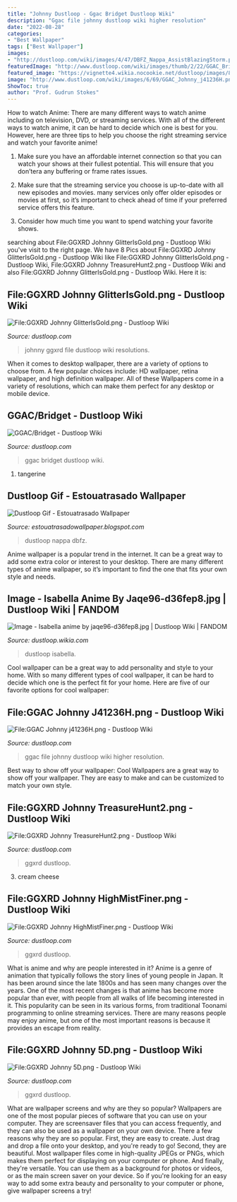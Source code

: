 ```yaml
---
title: "Johnny Dustloop - Ggac Bridget Dustloop Wiki"
description: "Ggac file johnny dustloop wiki higher resolution"
date: "2022-08-28"
categories:
- "Best Wallpaper"
tags: ["Best Wallpaper"]
images:
- "http://dustloop.com/wiki/images/4/47/DBFZ_Nappa_AssistBlazingStorm.png"
featuredImage: "http://www.dustloop.com/wiki/images/thumb/2/22/GGAC_Bridget_632146H.png/175px-GGAC_Bridget_632146H.png"
featured_image: "https://vignette4.wikia.nocookie.net/dustloop/images/8/8d/Isabella_anime_by_jaqe96-d36fep8.jpg/revision/latest?cb=20110404203504"
image: "http://www.dustloop.com/wiki/images/6/69/GGAC_Johnny_j41236H.png"
ShowToc: true
author: "Prof. Gudrun Stokes"
---
```



How to watch Anime: There are many different ways to watch anime including on television, DVD, or streaming services.
With all of the different ways to watch anime, it can be hard to decide which one is best for you. However, here are three tips to help you choose the right streaming service and watch your favorite anime!
1. Make sure you have an affordable internet connection so that you can watch your shows at their fullest potential. This will ensure that you don’tera any buffering or frame rates issues.

2. Make sure that the streaming service you choose is up-to-date with all new episodes and movies. many services only offer older episodes or movies at first, so it’s important to check ahead of time if your preferred service offers this feature.

3. Consider how much time you want to spend watching your favorite shows.

	

		
searching about File:GGXRD Johnny GlitterIsGold.png - Dustloop Wiki you've visit to the right page. We have 8 Pics about File:GGXRD Johnny GlitterIsGold.png - Dustloop Wiki like File:GGXRD Johnny GlitterIsGold.png - Dustloop Wiki, File:GGXRD Johnny TreasureHunt2.png - Dustloop Wiki and also File:GGXRD Johnny GlitterIsGold.png - Dustloop Wiki. Here it is:
		
    
## File:GGXRD Johnny GlitterIsGold.png - Dustloop Wiki

<img loading=lazy src="http://www.dustloop.com/wiki/images/9/92/GGXRD_Johnny_GlitterIsGold.png" onerror="this.onerror=null;this.src='https://tse1.mm.bing.net/th?id=OIP._Tp3tyhuT0co6GtMQGOe6wHaEg&amp;pid=15.1';" alt="File:GGXRD Johnny GlitterIsGold.png - Dustloop Wiki">

_Source: dustloop.com_

>johnny ggxrd file dustloop wiki resolutions. 

	

When it comes to desktop wallpaper, there are a variety of options to choose from. A few popular choices include: HD wallpaper, retina wallpaper, and high definition wallpaper. All of these Wallpapers come in a variety of resolutions, which can make them perfect for any desktop or mobile device. 

    
## GGAC/Bridget - Dustloop Wiki

<img loading=lazy src="http://www.dustloop.com/wiki/images/thumb/2/22/GGAC_Bridget_632146H.png/175px-GGAC_Bridget_632146H.png" onerror="this.onerror=null;this.src='https://tse1.mm.bing.net/th?id=OIP.AeJtPRNnOVK3BoS4igYgngAAAA&amp;pid=15.1';" alt="GGAC/Bridget - Dustloop Wiki">

_Source: dustloop.com_

>ggac bridget dustloop wiki. 

	

1. tangerine 

    
## Dustloop Gif - Estouatrasado Wallpaper

<img loading=lazy src="http://dustloop.com/wiki/images/4/47/DBFZ_Nappa_AssistBlazingStorm.png" onerror="this.onerror=null;this.src='https://tse3.mm.bing.net/th?id=OIP.cFVAIdxaTsHppjtWm6HUPQHaDS&amp;pid=15.1';" alt="Dustloop Gif - Estouatrasado Wallpaper">

_Source: estouatrasadowallpaper.blogspot.com_

>dustloop nappa dbfz. 

	

Anime wallpaper is a popular trend in the internet. It can be a great way to add some extra color or interest to your desktop. There are many different types of anime wallpaper, so it’s important to find the one that fits your own style and needs.

    
## Image - Isabella Anime By Jaqe96-d36fep8.jpg | Dustloop Wiki | FANDOM

<img loading=lazy src="https://vignette4.wikia.nocookie.net/dustloop/images/8/8d/Isabella_anime_by_jaqe96-d36fep8.jpg/revision/latest?cb=20110404203504" onerror="this.onerror=null;this.src='https://tse2.mm.bing.net/th?id=OIP.pYBGtox404T38sCeGKSCWAHaJ4&amp;pid=15.1';" alt="Image - Isabella anime by jaqe96-d36fep8.jpg | Dustloop Wiki | FANDOM">

_Source: dustloop.wikia.com_

>dustloop isabella. 

	

Cool wallpaper can be a great way to add personality and style to your home. With so many different types of cool wallpaper, it can be hard to decide which one is the perfect fit for your home. Here are five of our favorite options for cool wallpaper: 

    
## File:GGAC Johnny J41236H.png - Dustloop Wiki

<img loading=lazy src="http://www.dustloop.com/wiki/images/6/69/GGAC_Johnny_j41236H.png" onerror="this.onerror=null;this.src='https://tse2.mm.bing.net/th?id=OIP.2ePg2PV-5iJjrEhUVmKMHwHaEv&amp;pid=15.1';" alt="File:GGAC Johnny j41236H.png - Dustloop Wiki">

_Source: dustloop.com_

>ggac file johnny dustloop wiki higher resolution. 

	

Best way to show off your wallpaper:
Cool Wallpapers are a great way to show off your wallpaper. They are easy to make and can be customized to match your own style.

    
## File:GGXRD Johnny TreasureHunt2.png - Dustloop Wiki

<img loading=lazy src="https://www.dustloop.com/wiki/images/3/39/GGXRD_Johnny_TreasureHunt2.png" onerror="this.onerror=null;this.src='https://tse4.mm.bing.net/th?id=OIP.oPpsVwMsUZUwNxOe_D6ZbAHaEp&amp;pid=15.1';" alt="File:GGXRD Johnny TreasureHunt2.png - Dustloop Wiki">

_Source: dustloop.com_

>ggxrd dustloop. 

	

3. cream cheese 

    
## File:GGXRD Johnny HighMistFiner.png - Dustloop Wiki

<img loading=lazy src="https://www.dustloop.com/wiki/images/archive/9/95/20170304032625!GGXRD_Johnny_HighMistFiner.png" onerror="this.onerror=null;this.src='https://tse4.mm.bing.net/th?id=OIP.2X-P3_S1X4gnaxYPw4-uJgHaH6&amp;pid=15.1';" alt="File:GGXRD Johnny HighMistFiner.png - Dustloop Wiki">

_Source: dustloop.com_

>ggxrd dustloop. 

	

What is anime and why are people interested in it?
Anime is a genre of animation that typically follows the story lines of young people in Japan. It has been around since the late 1800s and has seen many changes over the years. One of the most recent changes is that anime has become more popular than ever, with people from all walks of life becoming interested in it. This popularity can be seen in its various forms, from traditional Toonami programming to online streaming services. There are many reasons people may enjoy anime, but one of the most important reasons is because it provides an escape from reality.

    
## File:GGXRD Johnny 5D.png - Dustloop Wiki

<img loading=lazy src="https://dustloop.com/wiki/images/archive/b/bb/20170303073007!GGXRD_Johnny_5D.png" onerror="this.onerror=null;this.src='https://tse4.mm.bing.net/th?id=OIP.3fFfrvIwFANlF8usZiolWwHaKO&amp;pid=15.1';" alt="File:GGXRD Johnny 5D.png - Dustloop Wiki">

_Source: dustloop.com_

>ggxrd dustloop. 

	

What are wallpaper screens and why are they so popular?
Wallpapers are one of the most popular pieces of software that you can use on your computer. They are screensaver files that you can access frequently, and they can also be used as a wallpaper on your own device. There a few reasons why they are so popular. First, they are easy to create. Just drag and drop a file onto your desktop, and you're ready to go! Second, they are beautiful. Most wallpaper files come in high-quality JPEGs or PNGs, which makes them perfect for displaying on your computer or phone. And finally, they're versatile. You can use them as a background for photos or videos, or as the main screen saver on your device. So if you're looking for an easy way to add some extra beauty and personality to your computer or phone, give wallpaper screens a try!

